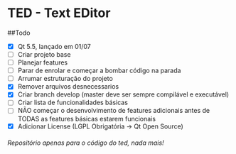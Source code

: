 # TED - Text EDitor

##Todo
- [x] Qt 5.5, lançado em 01/07
- [ ] Criar projeto base
- [ ] Planejar features
- [ ] Parar de enrolar e começar a bombar código na parada
- [ ] Arrumar estruturação do projeto
- [x] Remover arquivos desnecessarios
- [x] Criar branch develop (master deve ser sempre compilável e executável)
- [ ] Criar lista de funcionalidades básicas
- [ ] NÃO começar o desenvolvimento de features adicionais antes de TODAS as features básicas estarem funcionais
- [x] Adicionar License (LGPL Obrigatória -> Qt Open Source)
###### Repositório apenas para o código do ted, nada mais!
